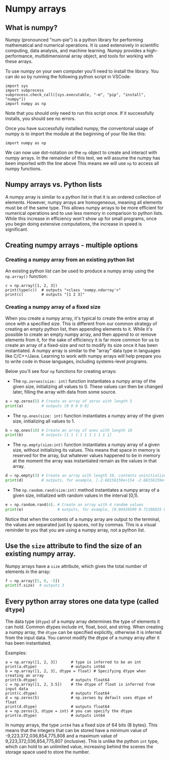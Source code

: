 # Numpy arrays

## What is numpy?
Numpy (pronounced "num-pie") is a python library for performing mathematical and numerical operations. 
It is used extensively in scientific computing, data analysis, and machine learning. 
Numpy provides a high-performance, multidimensional array object, and tools for working with these arrays.

To use numpy on your own computer you'll need to install the library. You can do so by running the following python script in VSCode:

```
import sys
import subprocess
subprocess.check_call([sys.executable, "-m", "pip", "install", "numpy"])
import numpy as np
```
Note that you should only need to run this script once. If it successfully installs, you should see no errors.

Once you have successfully installed numpy, the conventonal usage of numpy is to import the module at the beginning of your file like this:
```
import numpy as np
```
We can now use dot-notation on the `np` object to create and interact with numpy arrays. 
In the remainder of this text, we will assume the numpy has been imported with the line above
This means we will use `np` to access all numpy functions.

## Numpy arrays vs. Python lists

A numpy array is similar to a python list in that it is an ordered collection of elements. 
However, numpy arrays are homogeneous, meaning all elements must be of the same type. 
This allows numpy arrays to be more efficient for numerical operations and to use less memory in comparison to python lists.
While this increase in efficiency won't show up for small programs, once you begin doing extensive computations, the
increase in speed is significant.

## Creating numpy arrays - multiple options

### Creating a numpy array from an existing python list

An existing python list can be used to produce a numpy array using the `np.array()` function:

```
c = np.array([1, 2, 3])
print(type(c))  # outputs "<class 'numpy.ndarray'>"
print(c)        # outputs "[1 2 3]"
```

### Creating a numpy array of a fixed size
When you create a numpy array, it's typical to create the entire array at once with a specified size.
This is different from our common strategy of creating an empty python list, then appending elements to it.
While it's possible to create an empty numpy array, and then append to or remove elements from it, for the sake
of efficiency it is far more common for us to create an array of a fixed-size and not to modify its size once
it has been instantiated.
A numpy array is similar to the "array" data type in languages like C/C++/Java. 
Learning to work with numpy arrays will help prepare you to write code in those languages, including systems-level programs.

Below you'll see four `np` functions for creating arrays:

* The `np.zeroes(size: int)` function instantiates a numpy array of the given size, initializing all values to 0.
These values can then be changed later, filling the array with data from some source.

```python
a = np.zeros(5) # Create an array of zeros with length 5
print(a)        # outputs [0 0 0 0 0]
```

* The `np.ones(size: int)` function instantiates a numpy array of the given size, initializing all values to 1.
```python
b = np.ones(10) # Create an array of ones with length 10
print(b)        # outputs [1 1 1 1 1 1 1 1 1 1]
```

* The `np.empty(size:int)` function instantiates a numpy array of a given size, without initializing its values.
This means that space in memory is reserved for the array, but whatever values happened to be in memory at
the moment the array was instantiated remain as the values in that array.
```python
d = np.empty(3) # Create an array with length 10, contents uninitialized
print(d)        # outputs, for example, [-2.68156159e+154 -2.68156159e+154  4.70372193e+00]
```

* The `np.random.rand(size:int)` method instantiates a numpy array of a given size, initialized with random values in the interval [0,1).
```python
e = np.random.rand(4). # Create an array with 4 random values
print(e)               # outputs, for example, [0.04434599 0.71186025 0.14798285 0.96437171]
```

Notice that when the contents of a numpy array are output to the terminal, the values are separated just by spaces, not by commas.
This is a visual reminder to you that you are using a numpy array, not a python list.

## Use the `size` attribute to find the size of an existing numpy array.

Numpy arrays have a `size` attribute, which gives the total number of elements in the array:
```python
f = np.array([5, 0, -5])
print(f.size)  # outputs 3
```

## Every python array stores one data type (called `dtype`)
The data type (`dtype`) of a numpy array determines the type of elements it can hold. 
Common dtypes include int, float, bool, and string. 
When creating a numpy array, the `dtype` can be specified explicitly, otherwise it is inferred from the input data.
You cannot modify the dtype of a numpy array after it has been instantiated.

Examples:
```
a = np.array([1, 2, 3])      # type is inferred to be an int
print(a.dtype)               # outputs int64
b = np.array([1, 2, 3], dtype = float) # Specifying dtype when creating an array
print(b.dtype)               # outputs float64
c = np.array([1, 2, 3.5])    # the dtype of float is inferred from input data
print(c.dtype)               # outputs float64
d = np.zeros(5)              # np.zeroes by default uses dtype of float
print(d.dtype)               # outputs float64
e = np.zeros(3, dtype = int) # you can specify the dtype
print(e.dtype)               # outputs int64
```

In numpy arrays, the type `int64` has a fixed size of 64 bits (8 bytes). This means that the integers that can be stored have a minimum value of -9,223,372,036,854,775,808 and a maximum value of 9,223,372,036,854,775,807 (inclusive). This is unlike the python `int` type, which can hold to an unlimited value, increasing behind the scenes the storage space used to store the number.
